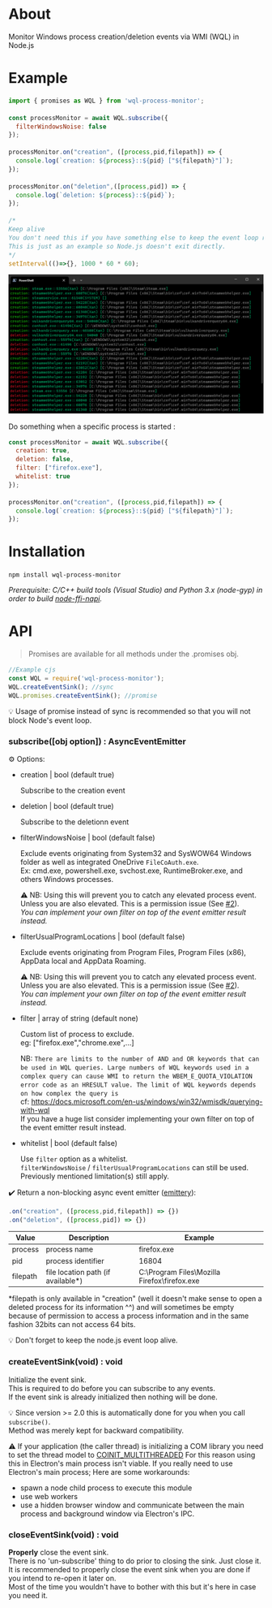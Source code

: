 About
=====

Monitor Windows process creation/deletion events via WMI (WQL) in Node.js

Example
=======

```js
import { promises as WQL } from 'wql-process-monitor';

const processMonitor = await WQL.subscribe({
  filterWindowsNoise: false
});

processMonitor.on("creation", ([process,pid,filepath]) => {
  console.log(`creation: ${process}::${pid} ["${filepath}"]`);
});

processMonitor.on("deletion",([process,pid]) => {
  console.log(`deletion: ${process}::${pid}`);
});

/*
Keep alive
You don't need this if you have something else to keep the event loop running.
This is just as an example so Node.js doesn't exit directly.
*/
setInterval(()=>{}, 1000 * 60 * 60);
```

<p align="center">
<img src="https://github.com/xan105/node-processMonitor/raw/main/screenshot/example.png">
</p>

Do something when a specific process is started :

```js
const processMonitor = await WQL.subscribe({
  creation: true,
  deletion: false,
  filter: ["firefox.exe"],
  whitelist: true
});

processMonitor.on("creation", ([process,pid,filepath]) => {
  console.log(`creation: ${process}::${pid} ["${filepath}"]`);
});
```


Installation
============

`npm install wql-process-monitor`

_Prerequisite: C/C++ build tools (Visual Studio) and Python 3.x (node-gyp) in order to build [node-ffi-napi](https://www.npmjs.com/package/ffi-napi)._

API
===

> Promises are available for all methods under the .promises obj.

```js
//Example cjs
const WQL = require('wql-process-monitor');
WQL.createEventSink(); //sync
WQL.promises.createEventSink(); //promise
```

💡 Usage of promise instead of sync is recommended so that you will not block Node's event loop.

### subscribe([obj option]) : AsyncEventEmitter

⚙️ Options:

- creation | bool (default true)

	Subscribe to the creation event
	
- deletion | bool (default true)

	Subscribe to the deletionn event
	
- filterWindowsNoise | bool (default false)

	Exclude events originating from System32 and SysWOW64 Windows folder as well as integrated OneDrive `FileCoAuth.exe`.<br/>
	Ex: cmd.exe, powershell.exe, svchost.exe, RuntimeBroker.exe, and others Windows processes.<br/>
	
	⚠️ NB: Using this will prevent you to catch any elevated process event.<br/>
	Unless you are also elevated. This is a permission issue (See [#2](https://github.com/xan105/node-processMonitor/issues/2)).<br/>
	_You can implement your own filter on top of the event emitter result instead._

- filterUsualProgramLocations | bool (default false)

	Exclude events originating from Program Files, Program Files (x86), AppData local and AppData Roaming.
	
	⚠️ NB: Using this will prevent you to catch any elevated process event.<br/>
	Unless you are also elevated. This is a permission issue (See [#2](https://github.com/xan105/node-processMonitor/issues/2)).<br/>
	_You can implement your own filter on top of the event emitter result instead._

- filter | array of string (default none)

	Custom list of process to exclude.<br/>
	eg: ["firefox.exe","chrome.exe",...]<br/>
	
	NB: `There are limits to the number of AND and OR keywords that can be used in WQL queries. Large numbers of WQL keywords used in a complex query can cause WMI to return the WBEM_E_QUOTA_VIOLATION error code as an HRESULT value. The limit of WQL keywords depends on how complex the query is`<br/>
	cf: https://docs.microsoft.com/en-us/windows/win32/wmisdk/querying-with-wql<br/>
	If you have a huge list consider implementing your own filter on top of the event emitter result instead.

- whitelist | bool (default false)

	Use `filter` option as a whitelist.<br/>
	`filterWindowsNoise` / `filterUsualProgramLocations` can still be used.<br/>
	Previously mentioned limitation(s) still apply.
	
✔️ Return a non-blocking async event emitter ([emittery](https://github.com/sindresorhus/emittery)):

```js
.on("creation", ([process,pid,filepath]) => {})
.on("deletion", ([process,pid]) => {})
```

|Value|Description|Example|
|-----|-----------|-------|
|process|process name| firefox.exe|
|pid|process identifier| 16804|
|filepath|file location path (if available*)|C:\Program Files\Mozilla Firefox\firefox.exe|

*filepath is only available in "creation" (well it doesn't make sense to open a deleted process for its information ^^)
and will sometimes be empty because of permission to access a process information and in the same fashion 32bits can not access 64 bits.

💡 Don't forget to keep the node.js event loop alive.

### createEventSink(void) : void

Initialize the event sink.<br/>
This is required to do before you can subscribe to any events.<br/>
If the event sink is already initialized then nothing will be done.

💡 Since version >= 2.0 this is automatically done for you when you call `subscribe()`.<br/>
Method was merely kept for backward compatibility.

⚠️ If your application (the caller thread) is initializing a COM library you need to set the thread model to [COINIT_MULTITHREADED](https://docs.microsoft.com/en-us/windows/win32/api/combaseapi/nf-combaseapi-coinitializeex)
For this reason using this in Electron's main process isn't viable. If you really need to use Electron's main process; Here are some workarounds:
- spawn a node child process to execute this module
- use web workers
- use a hidden browser window and communicate between the main process and background window via Electron's IPC.

### closeEventSink(void) : void

**Properly** close the event sink.<br/>
There is no 'un-subscribe' thing to do prior to closing the sink. Just close it.<br/>
It is recommended to properly close the event sink when you are done if you intend to re-open it later on.<br/>
Most of the time you wouldn't have to bother with this but it's here in case you need it.
